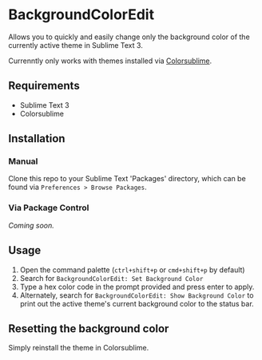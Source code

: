 # BackgroundColorEdit

Allows you to quickly and easily change only the background color of the currently active theme in Sublime Text 3.

Currenntly only works with themes installed via [Colorsublime](colorsublime.com/).

## Requirements

 - Sublime Text 3
 - Colorsublime

## Installation

### Manual

Clone this repo to your Sublime Text 'Packages' directory, which can be found via `Preferences > Browse Packages`.

### Via Package Control

*Coming soon.*

## Usage

1. Open the command palette (`ctrl+shift+p` or `cmd+shift+p` by default)
2. Search for `BackgroundColorEdit: Set Background Color`
3. Type a hex color code in the prompt provided and press enter to apply.
4. Alternately, search for `BackgroundColorEdit: Show Background Color` to print out the active theme's current background color to the status bar.

## Resetting the background color

Simply reinstall the theme in Colorsublime.